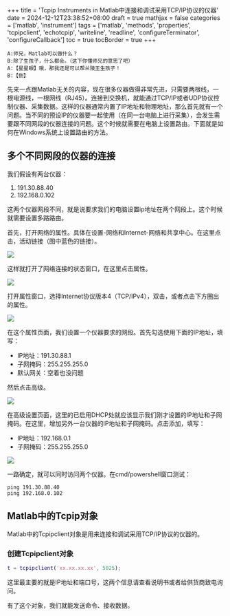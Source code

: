 +++
title = 'Tcpip Instruments in Matlab中连接和调试采用TCP/IP协议的仪器'
date = 2024-12-12T23:38:52+08:00
draft = true
mathjax = false
categories = ['matlab', 'instrument']
tags = ['matlab', 'methods', 'properties', 'tcpipclient', 'echotcpip', 'writeline', 'readline', 'configureTerminator', 'configureCallback']
toc = true
tocBorder = true
+++



    A:师兄，Matlab可以做什么？
    B:除了生孩子，什么都会。（这下你懂师兄的意思了吧）
    A:【星星眼】哦，那我还是可以帮兰陵王生孩子！
    B:【倒】

先来一点跟Matlab无关的内容，现在很多仪器做得非常先进，只需要两根线，一根电源线，一根网线（RJ45）。连接到交换机，就能通过TCP/IP或者UDP协议控制仪器、采集数据。这样的仪器通常内置了IP地址和物理地址，那么首先就有一个问题。当不同的预设IP的仪器要一起使用（在同一台电脑上进行采集），会发生需要跟不同网段的仪器连接的问题。这个时候就需要在电脑上设置路由。下面就是如何在Windows系统上设置路由的方法。

## 多个不同网段的仪器的连接

我们假设有两台仪器：

1. 191.30.88.40
2. 192.168.0.102

这两个仪器网段不同，就是说要求我们的电脑设置ip地址在两个网段上。这个时候就需要设置多路路由。

首先，打开网络的属性。具体在设置-网络和Internet-网络和共享中心。在这里点击，活动链接（图中蓝色的链接）。

![](/matlab-img/setup-routes/step1.png)

这样就打开了网络连接的状态窗口，在这里点击属性。

![](/matlab-img/setup-routes/step2.png)

打开属性窗口，选择Internet协议版本4（TCP/IPv4），双击，或者点击下方圈出的属性。

![](/matlab-img/setup-routes/step3.png)

在这个属性页面，我们设置一个仪器要求的网段。首先勾选使用下面的IP地址，填写：

- IP地址：191.30.88.1
- 子网掩码：255.255.255.0
- 默认网关：空着也没问题

然后点击高级。

![](/matlab-img/setup-routes/step4.png)

在高级设置页面，这里的已启用DHCP处就应该显示我们刚才设置的IP地址和子网掩码。在这里，增加另外一台仪器的IP地址和子网掩码。点击添加，填写：

- IP地址：192.168.0.1
- 子网掩码：255.255.255.0

![](/matlab-img/setup-routes/step5.png)

一路确定，就可以同时访问两个仪器。在cmd/powershell窗口测试：

```shell
ping 191.30.88.40
ping 192.168.0.102
```

## Matlab中的Tcpip对象

Matlab中的Tcpipclient对象是用来连接和调试采用TCP/IP协议的仪器的。

### 创建Tcpipclient对象

```matlab
t = tcpipclient('xx.xx.xx.xx', 5025);
```

这里最主要的就是IP地址和端口号，这两个信息请查看说明书或者给供货商致电询问。

有了这个对象，我们就能发送命令、接收数据。